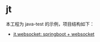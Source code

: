 # jt

本工程为 java-test 的示例，项目结构如下：

- [jt.websocket: springboot + websocket](./documents/md/jt-websocket.md)

